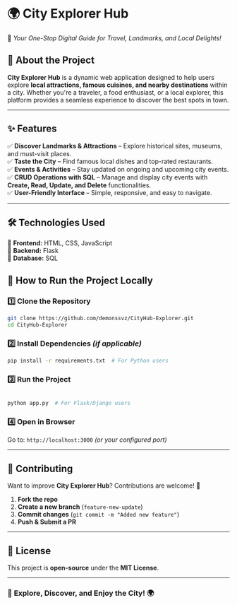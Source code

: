
# **🌍 City Explorer Hub**  
🚀 *Your One-Stop Digital Guide for Travel, Landmarks, and Local Delights!*  

## **📌 About the Project**  
**City Explorer Hub** is a dynamic web application designed to help users explore **local attractions, famous cuisines, and nearby destinations** within a city. Whether you're a traveler, a food enthusiast, or a local explorer, this platform provides a seamless experience to discover the best spots in town.  

---

## **✨ Features**  
✅ **Discover Landmarks & Attractions** – Explore historical sites, museums, and must-visit places.  
✅ **Taste the City** – Find famous local dishes and top-rated restaurants.  
✅ **Events & Activities** – Stay updated on ongoing and upcoming city events.  
✅ **CRUD Operations with SQL** – Manage and display city events with **Create, Read, Update, and Delete** functionalities.  
✅ **User-Friendly Interface** – Simple, responsive, and easy to navigate.  

---

## **🛠️ Technologies Used**  
🔹 **Frontend:** HTML, CSS, JavaScript  
🔹 **Backend:** Flask  
🔹 **Database:** SQL  
  

 

## **🚀 How to Run the Project Locally**  
### **1️⃣ Clone the Repository**  
```sh
git clone https://github.com/demonssvz/CityHub-Explorer.git
cd CityHub-Explorer
```
### **2️⃣ Install Dependencies** *(if applicable)*  
```sh
pip install -r requirements.txt  # For Python users
```
### **3️⃣ Run the Project**  
```sh
 
python app.py  # For Flask/Django users
```
### **4️⃣ Open in Browser**  
Go to: `http://localhost:3000` *(or your configured port)*  

---

## **🤝 Contributing**  
Want to improve **City Explorer Hub**? Contributions are welcome! 🚀  

1. **Fork the repo**  
2. **Create a new branch** (`feature-new-update`)  
3. **Commit changes** (`git commit -m "Added new feature"`)  
4. **Push & Submit a PR**  

---

## **📜 License**  
This project is **open-source** under the **MIT License**.  

---
 

### 🚀 **Explore, Discover, and Enjoy the City!** 🌍   
